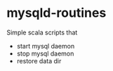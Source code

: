 mysqld-routines
==============
Simple scala scripts that
* start mysql daemon
* stop mysql daemon
* restore data dir

